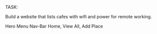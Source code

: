 TASK: 

Build a website that lists cafes with wifi and power for remote working.

Hero Menu Nav-Bar
Home,
View All,
Add Place